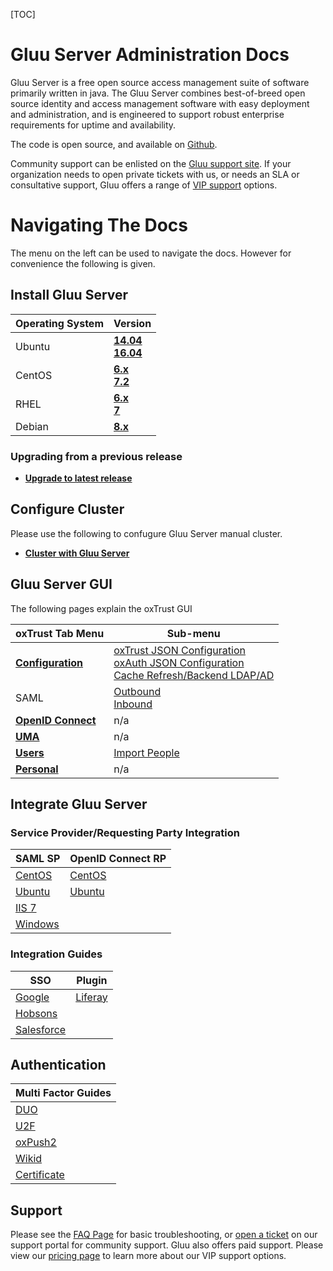 [TOC]
# Gluu Server Administration Docs
Gluu Server is a free open source access management suite of software primarily written in java. The Gluu Server combines best-of-breed open source identity and access management software with easy deployment and administration, and is engineered to support robust enterprise requirements for uptime and availability.

The code is open source, and available on [Github](github.com/GluuFederation/).

Community support can be enlisted on the [Gluu support site](http://support.gluu.org). If your organization needs to open private tickets with us, or needs an SLA or consultative support, Gluu offers a range of [VIP support](gluu.org/pricing) options. 

# Navigating The Docs
The menu on the left can be used to navigate the docs. However for convenience the following is given.
## Install Gluu Server
|	Operating System	|	Version		|
|-------------------------------|-----------------------|
|	Ubuntu			|**[14.04](./deployment/ubuntu.md) <br/> [16.04](./deployment/ubuntu-xenial.md)**|
|	CentOS			|**[6.x](./deployment/centos.md) <br/> [7.2](./deployment/centos7.md)**|
|	RHEL			|**[6.x](./deployment/rhel.md) <br/> [7](./deployment/rhel7.md)**|
|	Debian			|**[8.x](./deployment/debian-jessi.md)**|

### Upgrading from a previous release
* [**Upgrade to latest release**](./deployment/upgrading.md)
## Configure Cluster
Please use the following to confugure Gluu Server manual cluster.

* [**Cluster with Gluu Server**](./cluster/index.md)
## Gluu Server GUI
The following pages explain the oxTrust GUI

|	oxTrust Tab Menu	|	Sub-menu	|
|-------------------------------|-----------------------|
|**[Configuration](./oxtrust/configuration.md)**| [oxTrust JSON Configuration](./gluu-defaults/oxtrust-properties.md) <br/>[oxAuth JSON Configuration](./gluu-defaults/oxauth-properties.md)<br/> [Cache Refresh/Backend LDAP/AD](./cache-refresh/index.md)|
|SAML|[Outbound](./integrate/outbound-saml.md)<br/> [Inbound](./integrate/inbound-saml.md)|
|**[OpenID Connect](./integrate/openid-connect.md)**|n/a|
|**[UMA](./integrate/uma.md)**|n/a|
|**[Users](./oxtrust/users.md)**|[Import People](./cache-refresh/xlsfile.md)|
|**[Personal](./oxtrust/personal.md)**|n/a|

## Integrate Gluu Server
### Service Provider/Requesting Party Integration
|	SAML SP	|	OpenID Connect RP	|
|---------------|-----------------------|
|[CentOS](./integrate/apache-saml.md)|[CentOS](./integrate/centos-installation.md)|
|[Ubuntu](./integrate/ubuntu-shib-apache.md)|[Ubuntu](./integrate/ubuntu-installation.md)|
|[IIS 7](./integrate/iis-saml.md)|
|[Windows](./integrate/saml-windows.md)|

### Integration Guides

|SSO|Plugin|
|---|------|
|[Google](./integrate/google-saml.md)|[Liferay](./integrate/oxray.md)
|[Hobsons](./integrate/hobsons-saml.md)|
|[Salesforce](./integrate/salesforce-sso.md)|

## Authentication
| Multi Factor Guides|
|--------------------|
|[DUO](./multi-factor/duo.md)|
|[U2F](./multi-factor/u2f.md)|
|[oxPush2](./multi-factor/oxpush2.md)|
|[Wikid](./multi-factor/wikid.md)|
|[Certificate](./multi-factor/cert.md)|

## Support
Please see the [FAQ Page](./faq/troubleshooting.md) for basic troubleshooting, or [open a ticket](http://support.gluu.org) on our support portal for community support. Gluu also offers paid support. Please view our [pricing page](http://gluu.org/pricing) to learn more about our VIP support options. 

